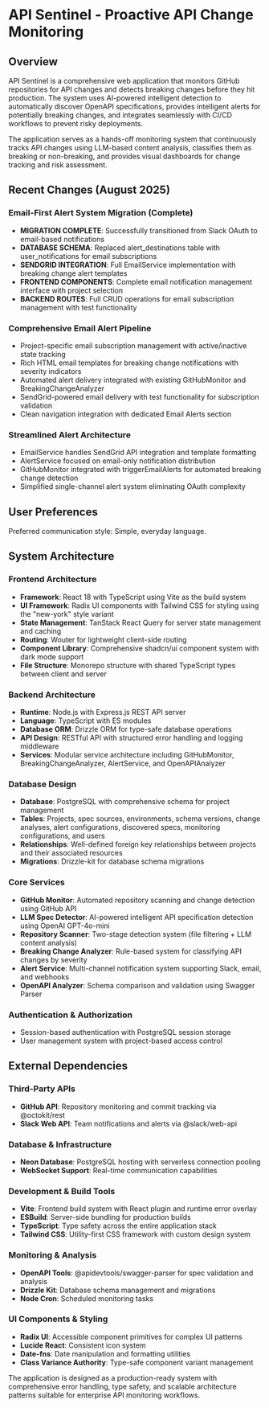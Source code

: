 # API Sentinel - Proactive API Change Monitoring

## Overview

API Sentinel is a comprehensive web application that monitors GitHub repositories for API changes and detects breaking changes before they hit production. The system uses AI-powered intelligent detection to automatically discover OpenAPI specifications, provides intelligent alerts for potentially breaking changes, and integrates seamlessly with CI/CD workflows to prevent risky deployments.

The application serves as a hands-off monitoring system that continuously tracks API changes using LLM-based content analysis, classifies them as breaking or non-breaking, and provides visual dashboards for change tracking and risk assessment.

## Recent Changes (August 2025)

### Email-First Alert System Migration (Complete)
- **MIGRATION COMPLETE**: Successfully transitioned from Slack OAuth to email-based notifications
- **DATABASE SCHEMA**: Replaced alert_destinations table with user_notifications for email subscriptions
- **SENDGRID INTEGRATION**: Full EmailService implementation with breaking change alert templates
- **FRONTEND COMPONENTS**: Complete email notification management interface with project selection
- **BACKEND ROUTES**: Full CRUD operations for email subscription management with test functionality

### Comprehensive Email Alert Pipeline
- Project-specific email subscription management with active/inactive state tracking
- Rich HTML email templates for breaking change notifications with severity indicators
- Automated alert delivery integrated with existing GitHubMonitor and BreakingChangeAnalyzer
- SendGrid-powered email delivery with test functionality for subscription validation
- Clean navigation integration with dedicated Email Alerts section

### Streamlined Alert Architecture
- EmailService handles SendGrid API integration and template formatting
- AlertService focused on email-only notification distribution
- GitHubMonitor integrated with triggerEmailAlerts for automated breaking change detection
- Simplified single-channel alert system eliminating OAuth complexity

## User Preferences

Preferred communication style: Simple, everyday language.

## System Architecture

### Frontend Architecture
- **Framework**: React 18 with TypeScript using Vite as the build system
- **UI Framework**: Radix UI components with Tailwind CSS for styling using the "new-york" style variant
- **State Management**: TanStack React Query for server state management and caching
- **Routing**: Wouter for lightweight client-side routing
- **Component Library**: Comprehensive shadcn/ui component system with dark mode support
- **File Structure**: Monorepo structure with shared TypeScript types between client and server

### Backend Architecture
- **Runtime**: Node.js with Express.js REST API server
- **Language**: TypeScript with ES modules
- **Database ORM**: Drizzle ORM for type-safe database operations
- **API Design**: RESTful API with structured error handling and logging middleware
- **Services**: Modular service architecture including GitHubMonitor, BreakingChangeAnalyzer, AlertService, and OpenAPIAnalyzer

### Database Design
- **Database**: PostgreSQL with comprehensive schema for project management
- **Tables**: Projects, spec sources, environments, schema versions, change analyses, alert configurations, discovered specs, monitoring configurations, and users
- **Relationships**: Well-defined foreign key relationships between projects and their associated resources
- **Migrations**: Drizzle-kit for database schema migrations

### Core Services
- **GitHub Monitor**: Automated repository scanning and change detection using GitHub API
- **LLM Spec Detector**: AI-powered intelligent API specification detection using OpenAI GPT-4o-mini
- **Repository Scanner**: Two-stage detection system (file filtering + LLM content analysis)
- **Breaking Change Analyzer**: Rule-based system for classifying API changes by severity
- **Alert Service**: Multi-channel notification system supporting Slack, email, and webhooks
- **OpenAPI Analyzer**: Schema comparison and validation using Swagger Parser

### Authentication & Authorization
- Session-based authentication with PostgreSQL session storage
- User management system with project-based access control

## External Dependencies

### Third-Party APIs
- **GitHub API**: Repository monitoring and commit tracking via @octokit/rest
- **Slack Web API**: Team notifications and alerts via @slack/web-api

### Database & Infrastructure
- **Neon Database**: PostgreSQL hosting with serverless connection pooling
- **WebSocket Support**: Real-time communication capabilities

### Development & Build Tools
- **Vite**: Frontend build system with React plugin and runtime error overlay
- **ESBuild**: Server-side bundling for production builds
- **TypeScript**: Type safety across the entire application stack
- **Tailwind CSS**: Utility-first CSS framework with custom design system

### Monitoring & Analysis
- **OpenAPI Tools**: @apidevtools/swagger-parser for spec validation and analysis
- **Drizzle Kit**: Database schema management and migrations
- **Node Cron**: Scheduled monitoring tasks

### UI Components & Styling
- **Radix UI**: Accessible component primitives for complex UI patterns
- **Lucide React**: Consistent icon system
- **Date-fns**: Date manipulation and formatting utilities
- **Class Variance Authority**: Type-safe component variant management

The application is designed as a production-ready system with comprehensive error handling, type safety, and scalable architecture patterns suitable for enterprise API monitoring workflows.